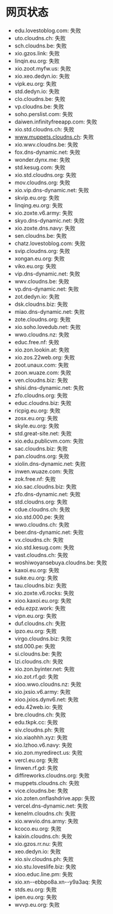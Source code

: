 # 网页状态
- edu.lovestoblog.com: 失败
- uto.cloudns.ch: 失败
- sch.cloudns.be: 失败
- xio.gzos.link: 失败
- linqin.eu.org: 失败
- xio.zoot.myfw.us: 失败
- xio.xeo.dedyn.io: 失败
- vipk.eu.org: 失败
- std.dedyn.io: 失败
- clo.cloudns.be: 失败
- vp.cloudns.be: 失败
- soho.perslist.com: 失败
- daiwen.infinityfreeapp.com: 失败
- xio.std.cloudns.ch: 失败
- www.muppets.cloudns.ch: 失败
- xio.wwv.cloudns.be: 失败
- fox.dns-dynamic.net: 失败
- wonder.dynx.me: 失败
- std.kesug.com: 失败
- xio.std.cloudns.org: 失败
- mov.cloudns.org: 失败
- xio.vip.dns-dynamic.net: 失败
- skvip.eu.org: 失败
- linqing.eu.org: 失败
- xio.zoxte.v6.army: 失败
- skyo.dns-dynamic.net: 失败
- xio.zoxte.dns.navy: 失败
- sen.cloudns.be: 失败
- chatz.lovestoblog.com: 失败
- svip.cloudns.org: 失败
- xongan.eu.org: 失败
- viko.eu.org: 失败
- vip.dns-dynamic.net: 失败
- wwv.cloudns.be: 失败
- vp.dns-dynamic.net: 失败
- zot.dedyn.io: 失败
- dsk.cloudns.biz: 失败
- miao.dns-dynamic.net: 失败
- zote.cloudns.org: 失败
- xio.soho.lovedub.net: 失败
- wwo.cloudns.nz: 失败
- educ.free.nf: 失败
- xio.zon.lookin.at: 失败
- xio.zos.22web.org: 失败
- zoot.unaux.com: 失败
- zoon.wuaze.com: 失败
- ven.cloudns.biz: 失败
- shisi.dns-dynamic.net: 失败
- zfo.cloudns.org: 失败
- educ.cloudns.biz: 失败
- ricpig.eu.org: 失败
- zosx.eu.org: 失败
- skyle.eu.org: 失败
- std.great-site.net: 失败
- xio.edu.publicvm.com: 失败
- sac.cloudns.biz: 失败
- pan.cloudns.org: 失败
- xiolin.dns-dynamic.net: 失败
- inwen.wuaze.com: 失败
- zok.free.nf: 失败
- xio.sac.cloudns.biz: 失败
- zfo.dns-dynamic.net: 失败
- std.cloudns.org: 失败
- cdue.cloudns.ch: 失败
- xio.std.000.pe: 失败
- wwo.cloudns.ch: 失败
- beer.dns-dynamic.net: 失败
- vx.cloudns.ch: 失败
- xio.std.kesug.com: 失败
- vast.cloudns.ch: 失败
- woshiwoyansebuya.cloudns.be: 失败
- kaxoi.eu.org: 失败
- suke.eu.org: 失败
- tau.cloudns.biz: 失败
- xio.zoxte.v6.rocks: 失败
- xioo.kaxoi.eu.org: 失败
- edu.ezpz.work: 失败
- vipn.eu.org: 失败
- duf.cloudns.ch: 失败
- ipzo.eu.org: 失败
- virgo.cloudns.biz: 失败
- std.000.pe: 失败
- si.cloudns.be: 失败
- lzi.cloudns.ch: 失败
- xio.zon.byinter.net: 失败
- xio.zot.rf.gd: 失败
- xioo.wwo.cloudns.nz: 失败
- xio.jxsio.v6.army: 失败
- xioo.jxios.dynv6.net: 失败
- edu.42web.io: 失败
- bre.cloudns.ch: 失败
- edu.tkpk.cc: 失败
- siv.cloudns.ph: 失败
- xio.xiaohhh.xyz: 失败
- xio.lzhoo.v6.navy: 失败
- xio.zon.myredirect.us: 失败
- vercl.eu.org: 失败
- linwen.rf.gd: 失败
- diffireworks.cloudns.org: 失败
- muppets.cloudns.ch: 失败
- vice.cloudns.be: 失败
- xio.zoten.onflashdrive.app: 失败
- vercel.dns-dynamic.net: 失败
- kenelm.cloudns.ch: 失败
- xio.wwvio.dns.army: 失败
- kcoco.eu.org: 失败
- kaixin.cloudns.ch: 失败
- xio.gzos.rr.nu: 失败
- xeo.dedyn.io: 失败
- xio.siv.cloudns.ph: 失败
- xio.stu.loveslife.biz: 失败
- xioo.educ.line.pm: 失败
- xio.xn--ebbpo8a.xn--y9a3aq: 失败
- stds.eu.org: 失败
- ipen.eu.org: 失败
- wvvp.eu.org: 失败
